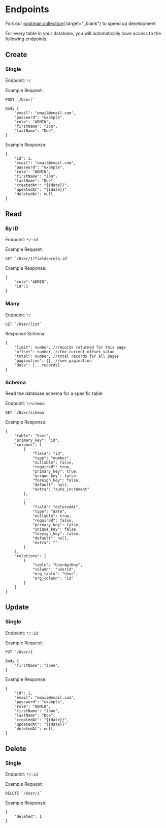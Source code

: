 # Endpoints

Folk our [postman collection](https://www.postman.com/juicyllama/workspace/framework/folder/18538466-e4034b2d-9a3e-42a9-a850-c551d47abfbe){:target="_blank"} to speed up development

For every table in your database, you will automatically have access to the following endpoints:

## Create

### Single

Endpoint: `*/`

Example Request:

```
POST `/User/`

Body {
    "email": "email@email.com",
    "password": "example",
    "role": "ADMIN",
    "firstName": "Jon",
    "lastName": "Doe",
}

```

Example Response: 

```
{
    "id": 1,
    "email": "email@email.com",
    "password": "example",
    "role": "ADMIN",
    "firstName": "Jon",
    "lastName": "Doe",
    "createdAt": "{{date}}",
    "updatedAt": "{{date}}"
    "deletedAt": null,
}
```

## Read

### By ID

Endpoint: `*/:id`

Example Request:

```
GET `/User/1?fields=role,id`
```

Example Response: 

```
{   
    "role":"ADMIN",
    "id":1
}
```

### Many

Endpoint: `*/`

```
GET `/User/list`
```

Response Schema: 

```
{
    "limit": number, //records returned for this page
    "offset": number, //the current offset value
    "total": number, //total records for all pages
    "pagination": {}, //see pagination
    "data": [...records]
}
```

### Schema

Read the database schema for a specific table

Endpoint: `*/schema`

```
GET `/User/schema`
```

Example Response: 

```
{
    "table": "User",
    "primary_key": "id",
    "columns": [
        {
            "field": "id",
            "type": "number",
            "nullable": false,
            "required": true,
            "primary_key": true,
            "unique_key": false,
            "foreign_key": false,
            "default": null,
            "extra": "auto_increment"
        },
        ...
        {
            "field": "deletedAt",
            "type": "date",
            "nullable": true,
            "required": false,
            "primary_key": false,
            "unique_key": false,
            "foreign_key": false,
            "default": null,
            "extra": ""
        }
    ],
    "relations": [
        {
            "table": "UserApiKey",
            "column": "userId",
            "org_table": "User",
            "org_column": "id"
        }
    ]
}
```

## Update

### Single

Endpoint: `*/:id`

Example Request:

```
PUT `/User/1`

Body {
    "firstName": "Jane",
}
```

Example Response: 

```
{
    "id": 1,
    "email": "email@email.com",
    "password": "example",
    "role": "ADMIN",
    "firstName": "Jane",
    "lastName": "Doe",
    "createdAt": "{{date}}",
    "updatedAt": "{{date}}"
    "deletedAt": null,
}
```

## Delete

### Single

Endpoint: `*/:id`

Example Request:

```
DELETE `/User/1`
```

Example Response: 

```
{
    "deleted": 1
}
```